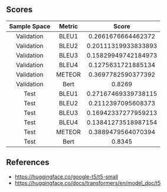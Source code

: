 ## Scores
| Sample Space | Metric | Score |
| :-: | :-: | :-: |
| Validation | BLEU1 | 0.2661676664462372 |
| Validation | BLEU2 | 0.20111319933833893 |
| Validation | BLEU3 | 0.15829949742184973 |
| Validation | BLEU4 | 0.1275631721885134 |
| Validation | METEOR | 0.3697782590377392 |
| Validation | Bert | 0.8269 |
| Test | BLEU1 | 0.27167469339738115 |
| Test | BLEU2 | 0.2112397095608373 |
| Test | BLEU3 | 0.16942337277959213 |
| Test | BLEU4 | 0.13841273518987154 |
| Test | METEOR | 0.3889479564070394 |
| Test | Bert | 0.8345 |

## References
- https://huggingface.co/google-t5/t5-small
- https://huggingface.co/docs/transformers/en/model_doc/t5
